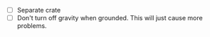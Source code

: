 - [ ] Separate crate
- [ ] Don't turn off gravity when grounded. This will just cause more problems.
